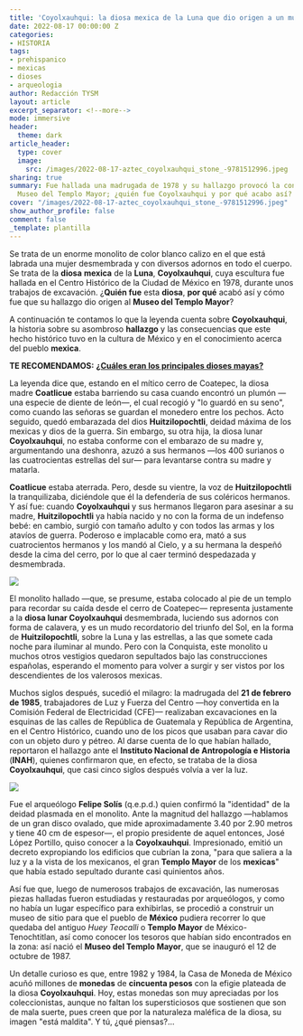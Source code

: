 ```yaml
---
title: 'Coyolxauhqui: la diosa mexica de la Luna que dio origen a un museo'
date: 2022-08-17 00:00:00 Z
categories:
- HISTORIA
tags:
- prehispanico
- mexicas
- dioses
- arqueologia
author: Redacción TYSM
layout: article
excerpt_separator: <!--more-->
mode: immersive
header:
  theme: dark
article_header:
  type: cover
  image:
    src: /images/2022-08-17-aztec_coyolxauhqui_stone_-9781512996.jpeg
sharing: true
summary: Fue hallada una madrugada de 1978 y su hallazgo provocó la construcción del
  Museo del Templo Mayor; ¿quién fue Coyolxauhqui y por qué acabo así?
cover: "/images/2022-08-17-aztec_coyolxauhqui_stone_-9781512996.jpeg"
show_author_profile: false
comment: false
_template: plantilla
---
```







Se trata de un enorme monolito de color blanco calizo en el que está labrada una mujer desmembrada y con diversos adornos en todo el cuerpo. Se trata de la **diosa** **mexica** de la **Luna**, **Coyolxauhqui**, cuya escultura fue hallada en el Centro Histórico de la Ciudad de México en 1978, durante unos trabajos de excavación. ¿**Quién fue** esta **diosa**, **por qué** acabó así y cómo fue que su hallazgo dio origen al **Museo del Templo Mayor**?

A continuación te contamos lo que la leyenda cuenta sobre **Coyolxauhqui**, la historia sobre su asombroso **hallazgo** y las consecuencias que este hecho histórico tuvo en la cultura de México y en el conocimiento acerca del pueblo **mexica**.

**TE RECOMENDAMOS:** [**¿Cuáles eran los principales dioses mayas?**](https://blog.tonoysumariachi.com/historia/2022/09/21/cuales-eran-los-principales-dioses-mayas.html)

La leyenda dice que, estando en el mítico cerro de Coatepec, la diosa madre **Coatlicue** estaba barriendo su casa cuando encontró un plumón —una especie de diente de león—, el cual recogió y "lo guardó en su seno", como cuando las señoras se guardan el monedero entre los pechos. Acto seguido, quedó embarazada del dios **Huitzilopochtli**, deidad máxima de los mexicas y dios de la guerra. Sin embargo, su otra hija, la diosa lunar **Coyolxauhqui**, no estaba conforme con el embarazo de su madre y, argumentando una deshonra, azuzó a sus hermanos —los 400 surianos o las cuatrocientas estrellas del sur— para levantarse contra su madre y matarla.

**Coatlicue** estaba aterrada. Pero, desde su vientre, la voz de **Huitzilopochtli** la tranquilizaba, diciéndole que él la defendería de sus coléricos hermanos. Y así fue: cuando **Coyolxauhqui** y sus hermanos llegaron para asesinar a su madre, **Huitzilopochtli** ya había nacido y no con la forma de un indefenso bebé: en cambio, surgió con tamaño adulto y con todos las armas y los atavíos de guerra. Poderoso e implacable como era, mató a sus cuatrocientos hermanos y los mandó al Cielo, y a su hermana la despeñó desde la cima del cerro, por lo que al caer terminó despedazada y desmembrada.

![](https://upload.wikimedia.org/wikipedia/commons/thumb/f/fa/Mexico-3980_-_Coyolxauhqui_Stone_%282508259597%29.jpg/1075px-Mexico-3980_-_Coyolxauhqui_Stone_%282508259597%29.jpg)

El monolito hallado —que, se presume, estaba colocado al pie de un templo para recordar su caída desde el cerro de Coatepec— representa justamente a la **diosa lunar Coyolxauhqui** desmembrada, luciendo sus adornos con forma de calavera, y es un mudo recordatorio del triunfo del Sol, en la forma de **Huitzilopochtli**, sobre la Luna y las estrellas, a las que somete cada noche para iluminar al mundo. Pero con la Conquista, este monolito u muchos otros vestigios quedaron sepultados bajo las construcciones españolas, esperando el momento para volver a surgir y ser vistos por los descendientes de los valerosos mexicas.

Muchos siglos después, sucedió el milagro: la madrugada del **21 de febrero de 1985**, trabajadores de Luz y Fuerza del Centro —hoy convertida en la Comisión Federal de Electricidad (CFE)— realizaban excavaciones en la esquinas de las calles de República de Guatemala y República de Argentina, en el Centro Histórico, cuando uno de los picos que usaban para cavar dio con un objeto duro y pétreo. Al darse cuenta de lo que habían hallado, reportaron el hallazgo ante el **Instituto Nacional de Antropología e Historia** (**INAH**), quienes confirmaron que, en efecto, se trataba de la diosa **Coyolxauhqui**, que casi cinco siglos después volvía a ver la luz.

![](https://upload.wikimedia.org/wikipedia/commons/thumb/f/fc/019174-043_PIEDRA_ENCONTRADA_EN_LA_CALLE_DE_GUATEMALA_CASI_ESQUINA_CON_ARGENTINA_FEBRERO_28_1978_%2832635290705%29.jpg/1024px-019174-043_PIEDRA_ENCONTRADA_EN_LA_CALLE_DE_GUATEMALA_CASI_ESQUINA_CON_ARGENTINA_FEBRERO_28_1978_%2832635290705%29.jpg)

Fue el arqueólogo **Felipe Solís** (q.e.p.d.) quien confirmó la "identidad" de la deidad plasmada en el monolito. Ante la magnitud del hallazgo —hablamos de un gran disco ovalado, que mide aproximadamente 3.40 por 2.90 metros y tiene 40 cm de espesor—, el propio presidente de aquel entonces, José López Portillo, quiso conocer a la **Coyolxauhqui**. Impresionado, emitió un decreto expropiando los edificios que cubrían la zona, "para que saliera a la luz y a la vista de los mexicanos, el gran **Templo Mayor** de los **mexicas**" que había estado sepultado durante casi quinientos años.

Así fue que, luego de numerosos trabajos de excavación, las numerosas piezas halladas fueron estudiadas y restauradas por arqueólogos, y como no había un lugar específico para exhibirlas, se procedió a construir un museo de sitio para que el pueblo de **México** pudiera recorrer lo que quedaba del antiguo _Huey Teocalli_ o **Templo Mayor** de México-Tenochtitlan, así como conocer los tesoros que habían sido encontrados en la zona: así nació el **Museo del Templo Mayor**, que se inauguró el 12 de octubre de 1987.

Un detalle curioso es que, entre 1982 y 1984, la Casa de Moneda de México acuñó millones de **monedas** de **cincuenta pesos** con la efigie plateada de la diosa **Coyolxauhqui**. Hoy, estas monedas son muy apreciadas por los coleccionistas, aunque no faltan los supersticiosos que sostienen que son de mala suerte, pues creen que por la naturaleza maléfica de la diosa, su imagen "está maldita". Y tú, ¿qué piensas?…
